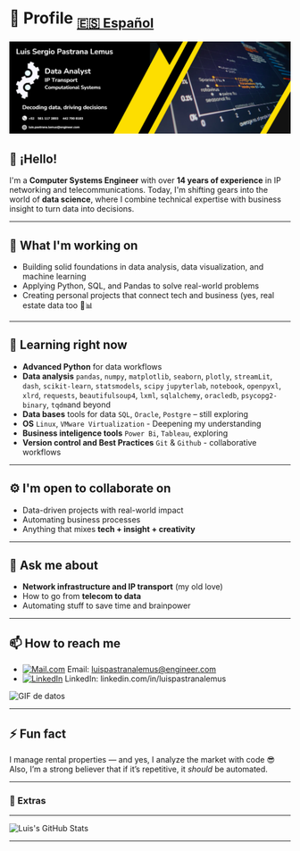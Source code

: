 # 🧾 Profile   <sub>[🇪🇸 Español](README_ES.md)</sub>

![Header](https://github.com/LuisPastranaLemus/LuisPastranaLemus/blob/main/Header.png) <!-- Change the header image -->

## 👋 ¡Hello!  

I'm a **Computer Systems Engineer** with over **14 years of experience** in IP networking and telecommunications.
Today, I'm shifting gears into the world of **data science**, where I combine technical expertise with business insight to turn data into decisions.

---

## 💼 What I'm working on
- Building solid foundations in data analysis, data visualization, and machine learning
- Applying Python, SQL, and Pandas to solve real-world problems
- Creating personal projects that connect tech and business (yes, real estate data too 🏡📊 

---

## 🧠 Learning right now 
- **Advanced Python** for data workflows
- **Data analysis** `pandas`, `numpy`, `matplotlib`, `seaborn`, `plotly`, `streamLit`, `dash`, `scikit-learn`, `statsmodels`, `scipy`
  `jupyterlab`, `notebook`, `openpyxl`, `xlrd`, `requests`, `beautifulsoup4`, `lxml`, `sqlalchemy`, `oracledb`, `psycopg2-binary`, `tqdm`and beyond
- **Data bases** tools for data `SQL`, `Oracle`, `Postgre` – still exploring
- **OS** `Linux`, `VMware Virtualization` - Deepening my understanding
- **Business inteligence tools** `Power Bi`, `Tableau`, exploring
- **Version control and Best Practices** `Git` & `Github` - collaborative workflows

---

## ⚙️ I'm open to collaborate on

- Data-driven projects with real-world impact
- Automating business processes
- Anything that mixes **tech + insight + creativity**

---

## 💬 Ask me about
- **Network infrastructure and IP transport** (my old love)
- How to go from **telecom to data**
- Automating stuff to save time and brainpower

---

## 📫 How to reach me

- [![Mail.com](https://img.shields.io/badge/-Mail.com-blue?style=flat-square&logo=minutemailer)](mailto:luis.pastrana.lemus@engineer.com)  Email: luispastranalemus@engineer.com
- [![LinkedIn](https://img.shields.io/badge/-LinkedIn-blue?style=flat-square&logo=linkedin)](https://linkedin.com/in/luispastranalemus)  LinkedIn: linkedin.com/in/luispastranalemus

![GIF de datos](https://user-images.githubusercontent.com/your-gif.gif) <!-- Aquí puedes cambiar la imagen a un GIF llamativo -->

---

## ⚡ Fun fact

I manage rental properties — and yes, I analyze the market with code 😎  
Also, I’m a strong believer that if it’s repetitive, it *should* be automated.

---

### 🎯 Extras  

---
![Luis's GitHub Stats](https://github-readme-stats.vercel.app/api?username=LuisPastranaLemus&show_icons=true&theme=dark)

---
